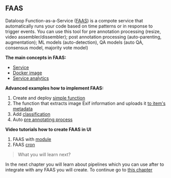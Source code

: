 ## FAAS

Dataloop Function-as-a-Service ([FAAS](https://dataloop.ai/docs/faas))  is a compote service that automatically runs your code based on time patterns or in response to trigger events.
You can use this tool for pre annotation processing (resize, video assembler/dissembler); post annotation processing (auto-parenting, augmentation); ML models (auto-detection), QA models (auto QA, consensus model, majority vote model)

**The main concepts in FAAS:**

- [Service](https://dataloop.ai/docs/service-runtime)
- [Docker image](https://dataloop.ai/docs/faas-docker-images)
- [Service analytics](https://dataloop.ai/docs/service-analytics)

**Advanced examples how to implement FAAS:**

1. Create and deploy [simple function](https://sdk-docs.dataloop.ai/en/latest/tutorials/faas/single_function_rgb_to_gray/chapter.html)
2. The function that extracts image Exif information and uploads it [to item's metadata](https://github.com/dataloop-ai/image-exif)
3. Add [classification](https://github.com/SewarDra/dtlpyTraining-Sessions/tree/main/Session%202-FaaS%26Pipelines/add_classification-basic%20FaaS)
4. Auto [pre annotating process](https://sdk-docs.dataloop.ai/en/latest/tutorials/faas/auto_annotate/chapter.html#model-and-weights-files)

**Video tutorials how to create FAAS in UI**

1. FAAS with [module](https://app.guidde.co/share/playbooks/j7iGAKHJas4iZjP8umCgK4?origin=jMK1qNxyBfeCaSgiUvBzFi9AfJb2)
2. FAAS [cron](https://app.guidde.co/share/playbooks/9pA98jkVBjScnYKbL1GcLK?origin=jMK1qNxyBfeCaSgiUvBzFi9AfJb2)

> What you will learn next? 

In the next chapter you will learn about pipelines which you can use after to integrate with any FAAS you will create. 
To continue go to [this chapter](part_9_pipelines.md)








